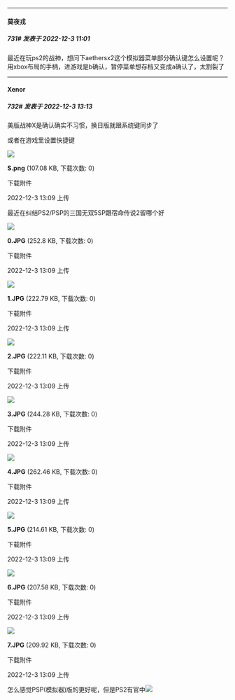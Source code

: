 

*****

####  莫夜戎  
##### 731#       发表于 2022-12-3 11:01

最近在玩ps2的战神，想问下aethersx2这个模拟器菜单部分确认键怎么设置呢？用xbox布局的手柄，进游戏是b确认，暂停菜单想存档又变成a确认了，太割裂了



*****

####  Xenor  
##### 732#       发表于 2022-12-3 13:13

美版战神X是确认确实不习惯，换日版就跟系统键同步了

或者在游戏里设置快捷键

<img src="https://img.saraba1st.com/forum/202212/03/130932lav0n77gg9iu7hva.png" referrerpolicy="no-referrer">

<strong>S.png</strong> (107.08 KB, 下载次数: 0)

下载附件

2022-12-3 13:09 上传

最近在纠结PS2/PSP的三国无双5SP跟宿命传说2留哪个好

<img src="https://img.saraba1st.com/forum/202212/03/130914d1t5oqzk5az1ajeg.jpg" referrerpolicy="no-referrer">

<strong>0.JPG</strong> (252.8 KB, 下载次数: 0)

下载附件

2022-12-3 13:09 上传

<img src="https://img.saraba1st.com/forum/202212/03/130915q88pp80b9dna0ooc.jpg" referrerpolicy="no-referrer">

<strong>1.JPG</strong> (222.79 KB, 下载次数: 0)

下载附件

2022-12-3 13:09 上传

<img src="https://img.saraba1st.com/forum/202212/03/130918wqz3yi8ivae7zvhe.jpg" referrerpolicy="no-referrer">

<strong>2.JPG</strong> (222.11 KB, 下载次数: 0)

下载附件

2022-12-3 13:09 上传

<img src="https://img.saraba1st.com/forum/202212/03/130921cdydnd375ennjjmy.jpg" referrerpolicy="no-referrer">

<strong>3.JPG</strong> (244.28 KB, 下载次数: 0)

下载附件

2022-12-3 13:09 上传

<img src="https://img.saraba1st.com/forum/202212/03/130925payysg66taiayydy.jpg" referrerpolicy="no-referrer">

<strong>4.JPG</strong> (262.46 KB, 下载次数: 0)

下载附件

2022-12-3 13:09 上传

<img src="https://img.saraba1st.com/forum/202212/03/130926rxcjbpg7tksk11n9.jpg" referrerpolicy="no-referrer">

<strong>5.JPG</strong> (214.61 KB, 下载次数: 0)

下载附件

2022-12-3 13:09 上传

<img src="https://img.saraba1st.com/forum/202212/03/130928uk4gcd26m246i2io.jpg" referrerpolicy="no-referrer">

<strong>6.JPG</strong> (207.58 KB, 下载次数: 0)

下载附件

2022-12-3 13:09 上传

<img src="https://img.saraba1st.com/forum/202212/03/130930fetntvggwtjja22t.jpg" referrerpolicy="no-referrer">

<strong>7.JPG</strong> (209.92 KB, 下载次数: 0)

下载附件

2022-12-3 13:09 上传

怎么感觉PSP(模拟器)版的更好呢，但是PS2有官中<img src="https://static.saraba1st.com/image/smiley/face2017/068.png" referrerpolicy="no-referrer">

